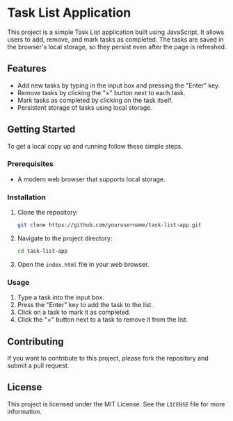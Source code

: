 # Task List Application

This project is a simple Task List application built using JavaScript. It allows users to add, remove, and mark tasks as completed. The tasks are saved in the browser's local storage, so they persist even after the page is refreshed.

## Features

- Add new tasks by typing in the input box and pressing the "Enter" key.
- Remove tasks by clicking the "×" button next to each task.
- Mark tasks as completed by clicking on the task itself.
- Persistent storage of tasks using local storage.

## Getting Started

To get a local copy up and running follow these simple steps.

### Prerequisites

- A modern web browser that supports local storage.

### Installation

1. Clone the repository:

    ```sh
    git clone https://github.com/yourusername/task-list-app.git
    ```

2. Navigate to the project directory:

    ```sh
    cd task-list-app
    ```

3. Open the `index.html` file in your web browser.

### Usage

1. Type a task into the input box.
2. Press the "Enter" key to add the task to the list.
3. Click on a task to mark it as completed.
4. Click the "×" button next to a task to remove it from the list.

## Contributing

If you want to contribute to this project, please fork the repository and submit a pull request.

## License

This project is licensed under the MIT License. See the `LICENSE` file for more information.